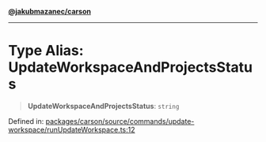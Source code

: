 [**@jakubmazanec/carson**](../README.md)

---

# Type Alias: UpdateWorkspaceAndProjectsStatus

> **UpdateWorkspaceAndProjectsStatus**: `string`

Defined in:
[packages/carson/source/commands/update-workspace/runUpdateWorkspace.ts:12](https://github.com/jakubmazanec/tools/blob/90a5050fae768000bb00b2044438762c3c8c0f98/packages/carson/source/commands/update-workspace/runUpdateWorkspace.ts#L12)
